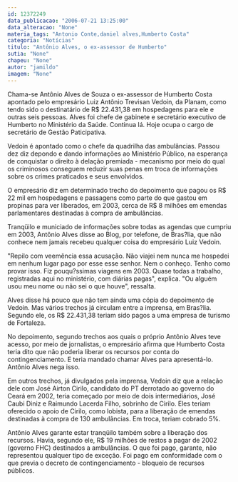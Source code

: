 ```yaml
---
id: 12372249
data_publicacao: "2006-07-21 13:25:00"
data_alteracao: "None"
materia_tags: "Antonio Conte,daniel alves,Humberto Costa"
categoria: "Notícias"
titulo: "Antônio Alves, o ex-assessor de Humberto"
sutia: "None"
chapeu: "None"
autor: "jamildo"
imagem: "None"
---
```

<p>Chama-se Ant&ocirc;nio Alves de Souza o ex-assessor de Humberto Costa apontado pelo empres&aacute;rio Luiz Ant&ocirc;nio Trevisan Vedoin, da Planam, como tendo sido o destinat&aacute;rio de R$ 22.431,38 em hospedagens para ele e outras seis pessoas. Alves foi chefe de gabinete e secret&aacute;rio executivo de Humberto no Minist&eacute;rio da Sa&uacute;de. Continua l&aacute;. Hoje ocupa o cargo de secret&aacute;rio de Gest&atilde;o Paticipativa.</p>
<p>Vedoin &eacute; apontado como o chefe da quadrilha das ambul&acirc;ncias. Passou dez diz depondo e dando informa&ccedil;&otilde;es ao Minist&eacute;rio P&uacute;blico, na esperan&ccedil;a de conquistar o direito &agrave; dela&ccedil;&atilde;o premiada - mecanismo por meio do qual os criminosos conseguem reduzir suas penas em troca de informa&ccedil;&otilde;es sobre os crimes praticados e seus envolvidos.</p>
<p>O empres&aacute;rio diz em determinado trecho do depoimento que pagou os R$ 22 mil em hospedagens e passagens como parte do que gastou em propinas para ver liberados, em 2003, cerca de R$ 8 milh&otilde;es em emendas parlamentares destinadas &agrave; compra de ambul&acirc;ncias.</p>
<p>Tranq&uuml;ilo e municiado de informa&ccedil;&otilde;es sobre todas as agendas que cumpriu em 2003, Ant&ocirc;nio Alves disse ao Blog, por telefone, de Bras?lia, que n&atilde;o conhece nem jamais recebeu qualquer coisa do empres&aacute;rio Luiz Vedoin.</p>
<p>"Repilo com veem&ecirc;ncia essa acusa&ccedil;&atilde;o. N&atilde;o viajei nem nunca me hospedei em nenhum lugar pago por esse esse senhor. Nem o conhe&ccedil;o. Tenho como provar isso. Fiz pouqu?ssimas viagens em 2003. Quase todas a trabalho, registradas aqui no minist&eacute;rio, com di&aacute;rias pagas", explica. "Ou algu&eacute;m usou meu nome ou n&atilde;o sei o que houve", ressalta.</p>
<p>Alves disse h&aacute; pouco que n&atilde;o tem ainda uma c&oacute;pia do depoimento de Vedoin. Mas v&aacute;rios trechos j&aacute; circulam entre a imprensa, em Bras?lia. Segundo ele, os R$ 22.431,38 teriam sido pagos a uma empresa de turismo de Fortaleza.</p>
<p>No depoimento, segundo trechos aos quais o pr&oacute;prio Ant&ocirc;nio Alves teve acesso, por meio de jornalistas, o empres&aacute;rio afirma que Humberto Costa teria dito que n&atilde;o poderia liberar os recursos por conta do contingenciamento. E teria mandado chamar Alves para apresent&aacute;-lo. Ant&ocirc;nio Alves nega isso.</p>
<p>Em outros trechos, j&aacute; divulgados pela imprensa, Vedoin diz que a rela&ccedil;&atilde;o dele com Jos&eacute; Airton Cirilo, candidato do PT derrotado ao governo do Cear&aacute; em 2002, teria come&ccedil;ado por meio de dois intermedi&aacute;rios, Jos&eacute; Caubi Diniz e Raimundo Lacerda Filho, sobrinho de Cirilo. Eles teriam oferecido o apoio de Cirilo, como lobista, para a libera&ccedil;&atilde;o de emendas destinadas &agrave; compra de 130 ambul&acirc;ncias. Em troca, teriam cobrado 5%.</p>
<p>Ant&ocirc;nio Alves garante estar tranq&uuml;ilo tamb&eacute;m sobre a libera&ccedil;&atilde;o dos recursos. Havia, segundo ele, R$ 19 milh&otilde;es de restos a pagar de 2002 (governo FHC) destinados a ambul&acirc;ncias. O que foi pago, garante, n&atilde;o representou qualquer tipo de exce&ccedil;&atilde;o. Foi pago em conformidade com o que previa o decreto de contingenciamento - bloqueio de recursos p&uacute;blicos.</p>
